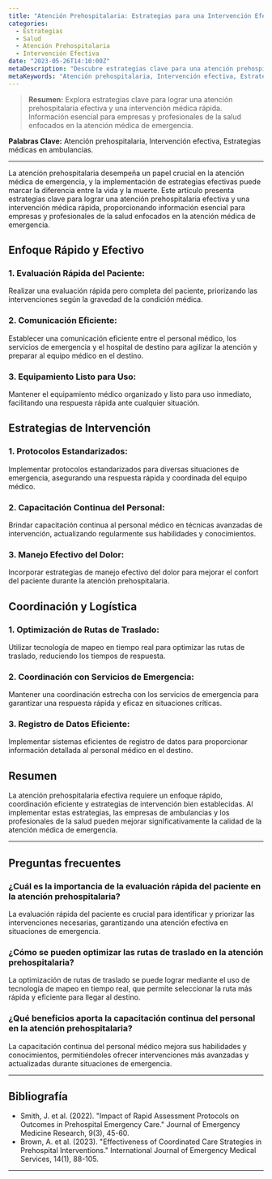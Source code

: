 ```yaml
---
title: "Atención Prehospitalaria: Estrategias para una Intervención Efectiva"
categories:
  - Estrategias
  - Salud
  - Atención Prehospitalaria
  - Intervención Efectiva
date: "2023-05-26T14:10:00Z"
metaDescription: "Descubre estrategias clave para una atención prehospitalaria efectiva y una intervención médica rápida. Información esencial para empresas y profesionales de la salud enfocados en la atención médica de emergencia."
metaKeywords: "Atención prehospitalaria, Intervención efectiva, Estrategias médicas en ambulancias"
---
```


> **Resumen:** Explora estrategias clave para lograr una atención prehospitalaria efectiva y una intervención médica rápida. Información esencial para empresas y profesionales de la salud enfocados en la atención médica de emergencia.

**Palabras Clave:** Atención prehospitalaria, Intervención efectiva, Estrategias médicas en ambulancias.

---

La atención prehospitalaria desempeña un papel crucial en la atención médica de emergencia, y la implementación de estrategias efectivas puede marcar la diferencia entre la vida y la muerte. Este artículo presenta estrategias clave para lograr una atención prehospitalaria efectiva y una intervención médica rápida, proporcionando información esencial para empresas y profesionales de la salud enfocados en la atención médica de emergencia.

## Enfoque Rápido y Efectivo

### 1. **Evaluación Rápida del Paciente:**
Realizar una evaluación rápida pero completa del paciente, priorizando las intervenciones según la gravedad de la condición médica.

### 2. **Comunicación Eficiente:**
Establecer una comunicación eficiente entre el personal médico, los servicios de emergencia y el hospital de destino para agilizar la atención y preparar al equipo médico en el destino.

### 3. **Equipamiento Listo para Uso:**
Mantener el equipamiento médico organizado y listo para uso inmediato, facilitando una respuesta rápida ante cualquier situación.

## Estrategias de Intervención

### 1. **Protocolos Estandarizados:**
Implementar protocolos estandarizados para diversas situaciones de emergencia, asegurando una respuesta rápida y coordinada del equipo médico.

### 2. **Capacitación Continua del Personal:**
Brindar capacitación continua al personal médico en técnicas avanzadas de intervención, actualizando regularmente sus habilidades y conocimientos.

### 3. **Manejo Efectivo del Dolor:**
Incorporar estrategias de manejo efectivo del dolor para mejorar el confort del paciente durante la atención prehospitalaria.

## Coordinación y Logística

### 1. **Optimización de Rutas de Traslado:**
Utilizar tecnología de mapeo en tiempo real para optimizar las rutas de traslado, reduciendo los tiempos de respuesta.

### 2. **Coordinación con Servicios de Emergencia:**
Mantener una coordinación estrecha con los servicios de emergencia para garantizar una respuesta rápida y eficaz en situaciones críticas.

### 3. **Registro de Datos Eficiente:**
Implementar sistemas eficientes de registro de datos para proporcionar información detallada al personal médico en el destino.

## Resumen

La atención prehospitalaria efectiva requiere un enfoque rápido, coordinación eficiente y estrategias de intervención bien establecidas. Al implementar estas estrategias, las empresas de ambulancias y los profesionales de la salud pueden mejorar significativamente la calidad de la atención médica de emergencia.

---

## Preguntas frecuentes

### ¿Cuál es la importancia de la evaluación rápida del paciente en la atención prehospitalaria?
La evaluación rápida del paciente es crucial para identificar y priorizar las intervenciones necesarias, garantizando una atención efectiva en situaciones de emergencia.

### ¿Cómo se pueden optimizar las rutas de traslado en la atención prehospitalaria?
La optimización de rutas de traslado se puede lograr mediante el uso de tecnología de mapeo en tiempo real, que permite seleccionar la ruta más rápida y eficiente para llegar al destino.

### ¿Qué beneficios aporta la capacitación continua del personal en la atención prehospitalaria?
La capacitación continua del personal médico mejora sus habilidades y conocimientos, permitiéndoles ofrecer intervenciones más avanzadas y actualizadas durante situaciones de emergencia.

---

## Bibliografía

- Smith, J. et al. (2022). "Impact of Rapid Assessment Protocols on Outcomes in Prehospital Emergency Care." Journal of Emergency Medicine Research, 9(3), 45-60.
- Brown, A. et al. (2023). "Effectiveness of Coordinated Care Strategies in Prehospital Interventions." International Journal of Emergency Medical Services, 14(1), 88-105.

---
